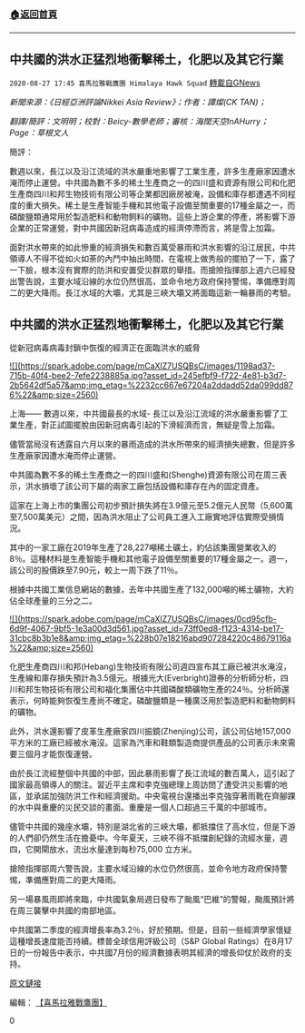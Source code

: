 ###  [:house:返回首頁](https://github.com/ourhimalayas/txt)
---

## 中共國的洪水正猛烈地衝擊稀土，化肥以及其它行業
`2020-08-27 17:45 喜馬拉雅戰鷹團 Himalaya Hawk Squad` [轉載自GNews](https://gnews.org/zh-hant/320995/)

*新聞來源：《日經亞洲評論Nikkei Asia Review》；作者：譚燦(CK TAN)；*

*翻譯/簡評：文明明；校對：Beicy-數學老師；審核：海闊天空InAHurry；Page：草根文人*

簡評：

數週以來，長江以及沿江流域的洪水嚴重地影響了工業生產，許多生產廠家因遭水淹而停止運營。中共國為數不多的稀土生產商之一的四川盛和資源有限公司和化肥生產商四川和邦生物技術有限公司等企業都因廠房被淹，設備和庫存都遭遇不同程度的重大損失。稀土是生產智能手機和其他電子設備至關重要的17種金屬之一，而磷酸鹽類通常用於製造肥料和動物飼料的礦物。這些上游企業的停產，將影響下游企業的正常運營，對中共國因新冠病毒造成的經濟停滯而言，將是雪上加霜。

面對洪水帶來的如此慘重的經濟損失和數百萬受暴雨和洪水影響的沿江居民，中共領導人不得不從如火如荼的內鬥中抽出時間，在電視上做秀般的擺拍了一下，露了一下臉，根本沒有實際的防洪和安置受災群眾的舉措。而搶險指揮部上週六已經發出警告說，主要水域沿線的水位仍然很高，並命令地方政府保持警惕，準備應對周二的更大降雨。長江水域的大壩，尤其是三峽大壩又將面臨這新一輪暴雨的考驗。

##  **中共國的洪水正猛烈地衝擊稀土，化肥以及其它行業** 

從新冠病毒病毒封鎖中恢復的經濟正在面臨洪水的威脅

[!\[\](https://spark.adobe.com/page/mCaXlZ7USQBsC/images/1198ad37-715b-40f4-bee2-7efe2238885a.jpg?asset_id=245efbf9-f722-4e81-b3d7-2b5642df5a57&amp;img_etag=%2232cc667e67204a2ddadd52da099dd876%22&amp;size=2560)](https://spark.adobe.com/page/mCaXlZ7USQBsC/images/1198ad37-715b-40f4-bee2-7efe2238885a.jpg?asset_id=245efbf9-f722-4e81-b3d7-2b5642df5a57&amp;img_etag=%2232cc667e67204a2ddadd52da099dd876%22&amp;size=1024)

上海—— 數週以來，中共國最長的水域- 長江以及沿江流域的洪水嚴重影響了工業生產，對正試圖擺脫由因新冠病毒引起的下滑經濟而言，無疑是雪上加霜。

儘管當局沒有透露自六月以來的暴雨造成的洪水所帶來的經濟損失總數，但是許多生產廠家因遭水淹而停止運營。

中共國為數不多的稀土生產商之一的四川盛和(Shenghe)資源有限公司在周三表示，洪水損壞了該公司下屬的兩家工廠包括設備和庫存在內的固定資產。

這家在上海上市的集團公司初步預計損失將在3.9億元至5.2億元人民幣（5,600萬至7,500萬美元）之間，因為洪水阻止了公司員工進入工廠實地評估實際受損情況。

其中的一家工廠在2019年生產了28,227噸稀土礦土，約佔該集團營業收入的8％。這種材料是生產智能手機和其他電子設備至關重要的17種金屬之一。週一，該公司的股價跌至7.90元，較上一周下跌了11％。

根據中共國工業信息網站的數據，去年中共國生產了132,000噸的稀土礦物，大約佔全球產量的三分之二。

[!\[\](https://spark.adobe.com/page/mCaXlZ7USQBsC/images/0cd95cfb-6d9f-4067-9bf5-1e3a00d3d561.jpg?asset_id=73ff0ed8-f123-4314-be17-31cbc8b3b1e8&amp;img_etag=%228b07e18216abd907284220c48679116a%22&amp;size=2560)](https://spark.adobe.com/page/mCaXlZ7USQBsC/images/0cd95cfb-6d9f-4067-9bf5-1e3a00d3d561.jpg?asset_id=73ff0ed8-f123-4314-be17-31cbc8b3b1e8&amp;img_etag=%228b07e18216abd907284220c48679116a%22&amp;size=1024)

化肥生產商四川和邦(Hebang)生物技術有限公司週四宣布其工廠已被洪水淹沒，生產線和庫存損失預計為3.5億元。根據光大(Everbright)證券的分析師分析，四川和邦生物技術有限公司和福化集團佔中共國磷酸類礦物生產的24％。分析師還表示，何時能夠恢復生產尚不確定。磷酸鹽類是一種廣泛用於製造肥料和動物飼料的礦物。

此外，洪水還影響了皮革生產廠家四川振鏡(Zhenjing)公司，該公司佔地157,000平方米的工廠已經被水淹沒。這家為汽車和鞋類製造商提供產品的公司表示未來需要三個月才能恢復運營。

由於長江流經整個中共國的中部，因此暴雨影響了長江流域的數百萬人，這引起了國家最高領導人的關注。習近平主席和李克強總理上周訪問了遭受洪災影響的地區，並承諾加強防洪工作和經濟援助。中央電視台還播出李克強穿著雨靴在齊腳踝的水中與重慶的災民交談的畫面。重慶是一個人口超過三千萬的中部城市。

儘管中共國的幾座水壩，特別是湖北省的三峽大壩，都抵擋住了高水位，但是下游的人們卻仍然生活在擔憂中。今年夏天，三峽不得不抵擋創紀錄的流經水量，週四，它開閘放水，流出水量達到每秒75,000 立方米。

搶險指揮部周六警告說，主要水域沿線的水位仍然很高，並命令地方政府保持警惕，準備應對周二的更大降雨。

另一場暴風雨即將來臨，中共國氣象局週日發布了颱風“巴維”的警報，颱風預計將在周三襲擊中共國的南部地區。

中共國第二季度的經濟增長率為3.2％，好於預期。但是，目前一些經濟學家懷疑這種增長速度能否持續。標普全球信用評級公司（S&P Global Ratings）在8月17日的一份報告中表示，中共國7月份的經濟數據表明其經濟的增長仰仗於政府的支持。

[原文鏈接](https://asia.nikkei.com/Business/Companies/China-s-flooding-slams-rare-earth-fertilizer-and-other-industries)

編輯： [【喜馬拉雅戰鷹團】](https://spark.adobe.com/page/mCaXlZ7USQBsC/)

0
